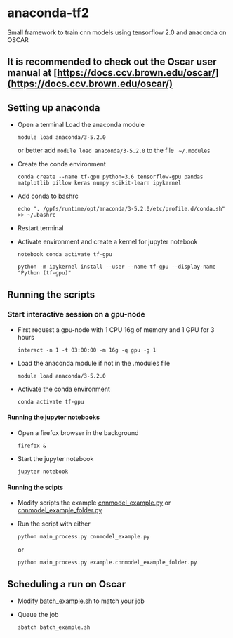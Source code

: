 
# anaconda-tf2
Small framework to train cnn models using tensorflow 2.0 and anaconda on OSCAR

## It is recommended to check out the Oscar user manual at [https://docs.ccv.brown.edu/oscar/](https://docs.ccv.brown.edu/oscar/)

## Setting up anaconda

 - Open a terminal Load the anaconda module 
 
    `module load anaconda/3-5.2.0 `
 
    or better add `module load anaconda/3-5.2.0` to the file ` ~/.modules`
 
 - Create the conda environment
 
      `conda create --name tf-gpu python=3.6 tensorflow-gpu pandas matplotlib pillow keras numpy scikit-learn ipykernel`
  
 - Add conda to bashrc  
 
    `echo ". /gpfs/runtime/opt/anaconda/3-5.2.0/etc/profile.d/conda.sh" >> ~/.bashrc`
 
 - Restart terminal
 
 - Activate environment and create a kernel for jupyter notebook 
 
    `notebook conda activate tf-gpu`
 
    `python -m ipykernel install --user --name tf-gpu --display-name "Python (tf-gpu)"`

## Running the scripts
### Start interactive session on a gpu-node
 - First request a gpu-node with 1 CPU 16g of memory and 1 GPU for 3 hours 
 
    `interact -n 1 -t 03:00:00 -m 16g -q gpu -g 1`

- Load the anaconda module if not in the .modules file 

    `module load anaconda/3-5.2.0`

 - Activate the conda environment
 
    `conda activate tf-gpu`

#### Running the jupyter notebooks
 - Open a firefox browser in the background
 
    `firefox &`
    
 - Start the jupyter notebook
 
    `jupyter notebook`

#### Running the scipts 

 - Modify scripts the example [cnnmodel_example.py](https://github.com/brown-ccv/anaconda-tf2/blob/master/scripts/cnnmodel_example.py "cnnmodel_example.py") or [cnnmodel_example_folder.py](https://github.com/brown-ccv/anaconda-tf2/blob/master/scripts/example/cnnmodel_example_folder.py "cnnmodel_example_folder.py")
 
 - Run the script with either 
 
    `python main_process.py cnnmodel_example.py` 

      or 

    `python main_process.py example.cnnmodel_example_folder.py`

## Scheduling a run on Oscar

 - Modify [batch_example.sh](https://github.com/brown-ccv/anaconda-tf2/blob/master/scripts/batch_example.sh "batch_example.sh") to match your job
 - Queue the job 
 
    `sbatch batch_example.sh`

